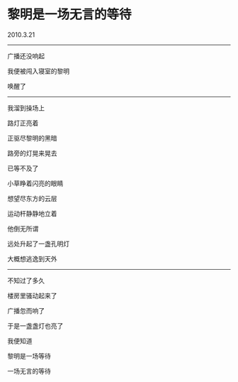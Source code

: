 # 黎明是一场无言的等待

2010.3.21

---

广播还没响起

我便被闯入寝室的黎明

唤醒了

---

我溜到操场上

路灯正亮着

正驱尽黎明的黑暗

路旁的灯晃来晃去

已等不及了

小草睁着闪亮的眼睛

想望尽东方的云层

运动杆静静地立着

他倒无所谓

远处升起了一盏孔明灯

大概想逃逸到天外

---

不知过了多久

楼房里骚动起来了

广播忽而响了

于是一盏盏灯也亮了

我便知道

黎明是一场等待

一场无言的等待

